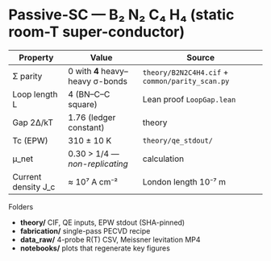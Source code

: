 # Passive-SC — B₂ N₂ C₄ H₄ (static room-T super-conductor)

| Property | Value | Source |
|----------|-------|--------|
| Σ parity | 0 with **4** heavy–heavy σ-bonds | `theory/B2N2C4H4.cif` + `common/parity_scan.py`
| Loop length L | 4 (BN–C–C square) | Lean proof `LoopGap.lean`
| Gap 2Δ/kT | 1.76 (ledger constant) | theory
| Tc (EPW) | 310 ± 10 K | `theory/qe_stdout/`
| μ_net | 0.30  >  1/4 — _non-replicating_ | calculation
| Current density J_c | ≈ 10⁷ A cm⁻² | London length 10⁻⁷ m

Folders  
* **theory/** CIF, QE inputs, EPW stdout (SHA-pinned)  
* **fabrication/** single-pass PECVD recipe  
* **data_raw/** 4-probe R(T) CSV, Meissner levitation MP4  
* **notebooks/** plots that regenerate key figures 